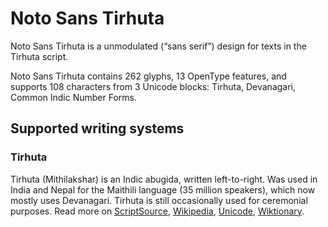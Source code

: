 
# Noto Sans Tirhuta

Noto Sans Tirhuta is a unmodulated (“sans serif”) design for texts in the Tirhuta script. 

Noto Sans Tirhuta contains 262 glyphs, 13 OpenType features, and supports 108 characters from 3 Unicode blocks: Tirhuta, Devanagari, Common Indic Number Forms.


## Supported writing systems


### Tirhuta

Tirhuta (Mithilakshar) is an Indic abugida, written left-to-right. Was used in India and Nepal for the Maithili language (35 million speakers), which now mostly uses Devanagari. Tirhuta is still occasionally used for ceremonial purposes. Read more on [ScriptSource](https://scriptsource.org/scr/Tirh), [Wikipedia](https://en.wikipedia.org/wiki/ISO_15924:Tirh), [Unicode](https://www.unicode.org/versions/Unicode13.0.0/ch15.pdf#G95493), [Wiktionary](https://en.wiktionary.org/wiki/Category:Tirhuta_script).


